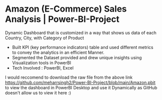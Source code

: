 # Amazon (E-Commerce) Sales Analysis | Power-BI-Project

Dynamic Dashboard that is customized in a way that shows us data of each Country, City, with
Category of Product
- Built KPI (key performance indicators) table and used different metrics to convey the analytics in an efficient
Manner.
- Segmented the Dataset provided and drew unique insights using Visualization tools in PowerBI
- Tech Involved : PowerBI, Excel

I would reccomend to download the raw file from the above link https://github.com/meharrsingh2/Power-BI-Project/blob/main/Amazon.pbit to view the dashboard in PowerBI Desktop and use it Dynamically as GitHub doesn't allow us to view it here :)
